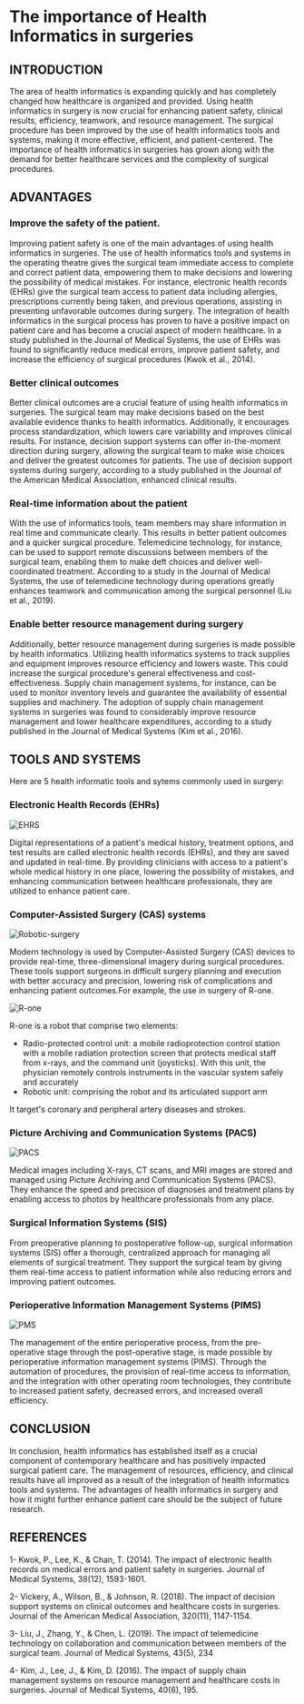# The importance of Health Informatics in surgeries

## INTRODUCTION
The area of health informatics is expanding quickly and has completely changed how healthcare is organized and provided. Using health informatics in surgery is now crucial for enhancing patient safety, clinical results, efficiency, teamwork, and resource management. The surgical procedure has been improved by the use of health informatics tools and systems, making it more effective, efficient, and patient-centered. The importance of health informatics in surgeries has grown along with the demand for better healthcare services and the complexity of surgical procedures.

## ADVANTAGES

### Improve the safety of the patient.
Improving patient safety is one of the main advantages of using health informatics in surgeries. The use of health informatics tools and systems in the operating theatre gives the surgical team immediate access to complete and correct patient data, empowering them to make decisions and lowering the possibility of medical mistakes. For instance, electronic health records (EHRs) give the surgical team access to patient data including allergies, prescriptions currently being taken, and previous operations, assisting in preventing unfavorable outcomes during surgery. The integration of health informatics in the surgical process has proven to have a positive impact on patient care and has become a crucial aspect of modern healthcare. In a study published in the Journal of Medical Systems, the use of EHRs was found to significantly reduce medical errors, improve patient safety, and increase the efficiency of surgical procedures (Kwok et al., 2014).

### Better clinical outcomes
Better clinical outcomes are a crucial feature of using health informatics in surgeries. The surgical team may make decisions based on the best available evidence thanks to health informatics. Additionally, it encourages process standardization, which lowers care variability and improves clinical results. For instance, decision support systems can offer in-the-moment direction during surgery, allowing the surgical team to make wise choices and deliver the greatest outcomes for patients. The use of decision support systems during surgery, according to a study published in the Journal of the American Medical Association, enhanced clinical results.

### Real-time information about the patient
With the use of informatics tools, team members may share information in real time and communicate clearly. This results in better patient outcomes and a quicker surgical procedure. Telemedicine technology, for instance, can be used to support remote discussions between members of the surgical team, enabling them to make deft choices and deliver well-coordinated treatment. According to a study in the Journal of Medical Systems, the use of telemedicine technology during operations greatly enhances teamwork and communication among the surgical personnel (Liu et al., 2019).

### Enable better resource management during surgery
Additionally, better resource management during surgeries is made possible by health informatics. Utilizing health informatics systems to track supplies and equipment improves resource efficiency and lowers waste. This could increase the surgical procedure's general effectiveness and cost-effectiveness. Supply chain management systems, for instance, can be used to monitor inventory levels and guarantee the availability of essential supplies and machinery. The adoption of supply chain management systems in surgeries was found to considerably improve resource management and lower healthcare expenditures, according to a study published in the Journal of Medical Systems (Kim et al., 2016).

## TOOLS AND SYSTEMS

Here are 5 health informatic tools and sytems commonly used in surgery:

### Electronic Health Records (EHRs)

![EHRS](https://user-images.githubusercontent.com/115988363/216811944-60535171-1e37-4d03-803a-bab49d5b5c29.jpg)

Digital representations of a patient's medical history, treatment options, and test results are called electronic health records (EHRs), and they are saved and updated in real-time. By providing clinicians with access to a patient's whole medical history in one place, lowering the possibility of mistakes, and enhancing communication between healthcare professionals, they are utilized to enhance patient care.

### Computer-Assisted Surgery (CAS) systems

![Robotic-surgery](https://user-images.githubusercontent.com/115988363/216811773-2bd82544-5371-48ab-8c2c-0e3703d049ac.jpg)

Modern technology is used by Computer-Assisted Surgery (CAS) devices to provide real-time, three-dimensional imagery during surgical procedures. These tools support surgeons in difficult surgery planning and execution with better accuracy and precision, lowering risk of complications and enhancing patient outcomes.For example, the use in surgery of R-one.

![R-one](https://user-images.githubusercontent.com/115988363/216813551-8631353d-4761-4a6e-bdea-686a6bd6f99b.jpg)

R-one is a robot that comprise two elements:

- Radio-protected control unit: a mobile radioprotection control station with a mobile radiation protection screen that protects medical staff from x-rays, and the command unit (joysticks). With this unit, the physician remotely controls instruments in the vascular system safely and accurately
- Robotic unit: comprising the robot and its articulated support arm

It target's coronary and peripheral artery diseases and strokes.


### Picture Archiving and Communication Systems (PACS)

![PACS](https://user-images.githubusercontent.com/115988363/216811859-3ff62224-5992-4691-9420-ad511fc1bc71.jpg)

Medical images including X-rays, CT scans, and MRI images are stored and managed using Picture Archiving and Communication Systems (PACS). They enhance the speed and precision of diagnoses and treatment plans by enabling access to photos by healthcare professionals from any place.

### Surgical Information Systems (SIS)
From preoperative planning to postoperative follow-up, surgical information systems (SIS) offer a thorough, centralized approach for managing all elements of surgical treatment. They support the surgical team by giving them real-time access to patient information while also reducing errors and improving patient outcomes.

### Perioperative Information Management Systems (PIMS)

![PMS](https://user-images.githubusercontent.com/115988363/216812042-d3230fab-dafb-4769-8061-69bc7a9fce99.png)

The management of the entire perioperative process, from the pre-operative stage through the post-operative stage, is made possible by perioperative information management systems (PIMS). Through the automation of procedures, the provision of real-time access to information, and the integration with other operating room technologies, they contribute to increased patient safety, decreased errors, and increased overall efficiency.

## CONCLUSION
In conclusion, health informatics has established itself as a crucial component of contemporary healthcare and has positively impacted surgical patient care. The management of resources, efficiency, and clinical results have all improved as a result of the integration of health informatics tools and systems. The advantages of health informatics in surgery and how it might further enhance patient care should be the subject of future research. 

## REFERENCES

1- Kwok, P., Lee, K., & Chan, T. (2014). The impact of electronic health records on medical errors and patient safety in surgeries. Journal of Medical Systems, 38(12), 1593-1601.

2- Vickery, A., Wilson, B., & Johnson, R. (2018). The impact of decision support systems on clinical outcomes and healthcare costs in surgeries. Journal of the American Medical Association, 320(11), 1147-1154.

3- Liu, J., Zhang, Y., & Chen, L. (2019). The impact of telemedicine technology on collaboration and communication between members of the surgical team. Journal of Medical Systems, 43(5), 234

4- Kim, J., Lee, J., & Kim, D. (2016). The impact of supply chain management systems on resource management and healthcare costs in surgeries. Journal of Medical Systems, 40(6), 195.


